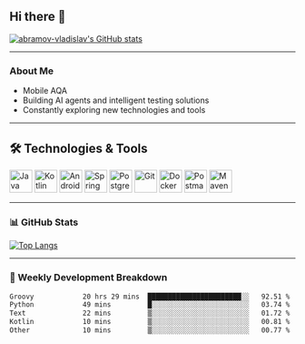 ## Hi there 👋

[![abramov-vladislav's GitHub stats](https://github-readme-stats.vercel.app/api?username=abramov-vladislav&theme=dark&show_icons=true)](https://github.com/abramov-vladislav)

---

### About Me

- Mobile AQA
- Building AI agents and intelligent testing solutions
- Constantly exploring new technologies and tools

---

## 🛠️ Technologies & Tools

<p>
  <!-- Java -->
  <img src="https://cdn.jsdelivr.net/gh/devicons/devicon/icons/java/java-original.svg" width="40" height="40" title="Java"/>
  <!-- Kotlin --> 
  <img src="https://cdn.jsdelivr.net/gh/devicons/devicon/icons/kotlin/kotlin-original.svg" width="40" height="40" title="Kotlin"/>
  <!-- Android -->
  <img src="https://www.svgrepo.com/show/452155/android.svg" width="40" height="40" title="Android"/>
  <!-- Spring -->
  <img src="https://cdn.jsdelivr.net/gh/devicons/devicon/icons/spring/spring-original.svg" width="40" height="40" title="Spring"/>
  <!-- PostgreSQL -->
  <img src="https://cdn.jsdelivr.net/gh/devicons/devicon/icons/postgresql/postgresql-original.svg" width="40" height="40" title="PostgreSQL"/>
  <!-- Git -->
  <img src="https://cdn.jsdelivr.net/gh/devicons/devicon/icons/git/git-original.svg" width="40" height="40" title="Git"/>
  <!-- Docker -->
  <img src="https://cdn.jsdelivr.net/gh/devicons/devicon/icons/docker/docker-original.svg" width="40" height="40" title="Docker"/>
  <!-- Postman -->
  <img src="https://cdn.jsdelivr.net/gh/devicons/devicon/icons/postman/postman-original.svg" width="40" height="40" title="Postman"/>
  <!-- Maven -->
  <img src="https://cdn.jsdelivr.net/gh/devicons/devicon/icons/maven/maven-original.svg" width="40" height="40" title="Maven"/>
</p>


---

### 📊 GitHub Stats

[![Top Langs](https://github-readme-stats.vercel.app/api/top-langs/?username=abramov-vladislav&layout=compact&theme=dark)](https://github.com/abramov-vladislav)

---

### 📅 Weekly Development Breakdown

<!--START_SECTION:waka-->

```txt
Groovy            20 hrs 29 mins  ███████████████████████░░   92.51 %
Python            49 mins         █░░░░░░░░░░░░░░░░░░░░░░░░   03.74 %
Text              22 mins         ▒░░░░░░░░░░░░░░░░░░░░░░░░   01.72 %
Kotlin            10 mins         ▒░░░░░░░░░░░░░░░░░░░░░░░░   00.81 %
Other             10 mins         ▒░░░░░░░░░░░░░░░░░░░░░░░░   00.77 %
```

<!--END_SECTION:waka-->

